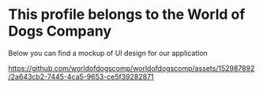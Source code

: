# This profile belongs to the World of Dogs Company
Below you can find a mockup of UI design for our application 

https://github.com/worldofdogscomp/worldofdogscomp/assets/152987892/2a643cb2-7445-4ca5-9653-ce5f39282871

